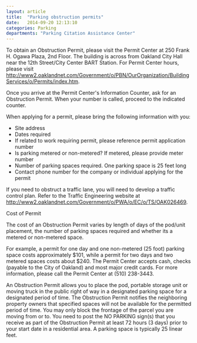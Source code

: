 ```yaml
---
layout: article
title:  "Parking obstruction permits"
date:   2014-09-20 12:13:10
categories: Parking
departments: "Parking Citation Assistance Center"
---
```


To obtain an Obstruction Permit, please visit the Permit Center at 250 Frank H. Ogawa Plaza, 2nd Floor. The building is across from Oakland City Hall near the 12th Street/City Center BART Station. For Permit Center hours, please visit http://www2.oaklandnet.com/Government/o/PBN/OurOrganization/BuildingServices/o/Permits/index.htm.

Once you arrive at the Permit Center's Information Counter, ask for an Obstruction Permit. When your number is called, proceed to the indicated counter.

When applying for a permit, please bring the following information with you:

* Site address
* Dates required
* If related to work requiring permit, please reference permit application number
* Is parking metered or non-metered? If metered, please provide meter number
* Number of parking spaces required. One parking space is 25 feet long
* Contact phone number for the company or individual applying for the permit

If you need to obstruct a traffic lane, you will need to develop a traffic control plan. Refer to the Traffic Engineering website at http://www2.oaklandnet.com/Government/o/PWA/o/EC/o/TS/OAK026469.

Cost of Permit

The cost of an Obstruction Permit varies by length of days of the pod/unit placement, the number of parking spaces required and whether its a metered or non-metered space.

For example, a permit for one day and one non-metered (25 foot) parking space costs approximately $101, while a permit for two days and two metered spaces costs about $240. The Permit Center accepts cash, checks (payable to the City of Oakland) and most major credit cards. For more information, please call the Permit Center at (510) 238-3443. 

An Obstruction Permit allows you to place the pod, portable storage unit or moving truck in the public right of way in a designated parking space for a designated period of time. The Obstruction Permit notifies the neighboring property owners that specified spaces will not be available for the permitted period of time. You may only block the frontage of the parcel you are moving from or to. You need to post the NO PARKING sign(s) that you receive as part of the Obstruction Permit at least 72 hours (3 days) prior to your start date in a residential area. A parking space is typically 25 linear feet.
